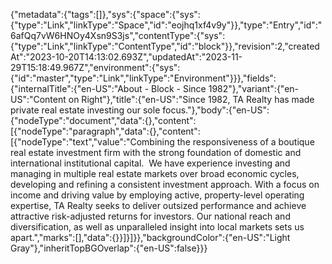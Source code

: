 {"metadata":{"tags":[]},"sys":{"space":{"sys":{"type":"Link","linkType":"Space","id":"eojhq1xf4v9y"}},"type":"Entry","id":"6afQq7vW6HNOy4Xsn9S3js","contentType":{"sys":{"type":"Link","linkType":"ContentType","id":"block"}},"revision":2,"createdAt":"2023-10-20T14:13:02.693Z","updatedAt":"2023-11-29T15:18:49.967Z","environment":{"sys":{"id":"master","type":"Link","linkType":"Environment"}}},"fields":{"internalTitle":{"en-US":"About - Block - Since 1982"},"variant":{"en-US":"Content on Right"},"title":{"en-US":"Since 1982, TA Realty has made private real estate investing our sole focus."},"body":{"en-US":{"nodeType":"document","data":{},"content":[{"nodeType":"paragraph","data":{},"content":[{"nodeType":"text","value":"Combining the responsiveness of a boutique real estate investment firm with the strong foundation of domestic and international institutional capital.  We have experience investing and managing in multiple real estate markets over broad economic cycles, developing and refining a consistent investment approach. With a focus on income and driving value by employing active, property-level operating expertise, TA Realty seeks to deliver outsized performance and achieve attractive risk-adjusted returns for investors. Our national reach and diversification, as well as unparalleled insight into local markets sets us apart.","marks":[],"data":{}}]}]}},"backgroundColor":{"en-US":"Light Gray"},"inheritTopBGOverlap":{"en-US":false}}}